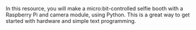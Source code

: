 In this resource, you will make a micro:bit-controlled selfie booth with a Raspberry Pi and camera module, using Python. This is a great way to get started with hardware and simple text programming. 
